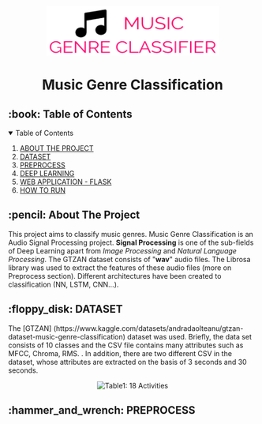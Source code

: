 <p align="center"> 
  <img src="static/img/MGC-logo.png" alt="MGC Logo" width="350px" height="100px">
</p>
<h1 align="center"> Music Genre Classification </h1>

<h2 id="table-of-contents"> :book: Table of Contents</h2>

<details open="open">
  <summary>Table of Contents</summary>
  <ol>
    <li><a href="#about_the_project"> ABOUT THE PROJECT</a></li>
    <li><a href="#dataset">  DATASET</a></li>
    <li><a href="#preprocess"> PREPROCESS</a></li>
    <li><a href="#deep_learning"> DEEP LEARNING</a></li>
    <li><a href="#web_application_flask"> WEB APPLICATION - FLASK</a></li>
    <li><a href="#how_to_run"> HOW TO RUN</a></li>
  </ol>
</details>

<h2 id="about_the_project"> :pencil: About The Project</h2>
<p>This project aims to classify music genres. Music Genre Classification is an Audio Signal Processing project. <strong>Signal Processing</strong> is one of the sub-fields of Deep Learning apart from <em>Image Processing</em> and <em>Natural Language Processing</em>. The GTZAN dataset consists of "<strong>wav</strong>" audio files. The Librosa library was used to extract the features of these audio files (more on Preprocess section). Different architectures have been created to classification (NN, LSTM, CNN...).</p>

<h2 id="preprocess"> :floppy_disk: DATASET</h2>
<p>The [GTZAN] (https://www.kaggle.com/datasets/andradaolteanu/gtzan-dataset-music-genre-classification) dataset was used. Briefly, the data set consists of 10 classes and the CSV file contains many attributes such as MFCC, Chroma, RMS. . In addition, there are two different CSV in the dataset, whose attributes are extracted on the basis of 3 seconds and 30 seconds. </p>
<p align="center">   
  <img src="https://user-images.githubusercontent.com/81585804/204538070-b036f85f-a95b-4a92-858c-d64687081f1a.png" alt="Table1: 18 Activities" width="45%" height="45%"></img>
  <!--figcaption><em>The CLasses of GTZAN (Image by Author)</em> </figcaption-->
</p>



<h2 id="preprocess"> :hammer_and_wrench: PREPROCESS</h2>
